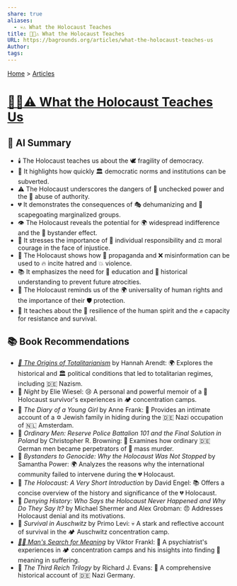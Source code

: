 ```yaml
---
share: true
aliases:
  - 💀⚠️ What the Holocaust Teaches
title: 📜💀⚠️ What the Holocaust Teaches
URL: https://bagrounds.org/articles/what-the-holocaust-teaches-us
Author: 
tags: 
---
```

[Home](../index.md) > [Articles](./index.md)  
# [📜💀⚠️ What the Holocaust Teaches Us](https://time.com/7278818/holocaust-remembrance-lessons)  
  
## 🤖 AI Summary  
  
* 🕯️ The Holocaust teaches us about the 🕊️ fragility of democracy.  
* 🚨 It highlights how quickly 🏛️ democratic norms and institutions can be subverted.  
* ⚠️ The Holocaust underscores the dangers of 👑 unchecked power and the 👿 abuse of authority.  
* 💔 It demonstrates the consequences of 🎭 dehumanizing and 🎯 scapegoating marginalized groups.  
* 👁️ The Holocaust reveals the potential for 🌍 widespread indifference and the 🧍 bystander effect.  
* 💪 It stresses the importance of 🦸 individual responsibility and ⚖️ moral courage in the face of injustice.  
* 📢 The Holocaust shows how 📰 propaganda and ❌ misinformation can be used to 🔥 incite hatred and 💥 violence.  
* 📚 It emphasizes the need for 🧠 education and 📜 historical understanding to prevent future atrocities.  
* 🤝 The Holocaust reminds us of the 🌍 universality of human rights and the importance of their 🛡️ protection.  
* 🌱 It teaches about the 💖 resilience of the human spirit and the ✊ capacity for resistance and survival.  
  
## 📚 Book Recommendations  
  
* *[👹 The Origins of Totalitarianism](../books/the-origins-of-totalitarianism.md)* by Hannah Arendt: 🌍 Explores the historical and 🏛️ political conditions that led to totalitarian regimes, including 🇩🇪 Nazism.  
* 📖 *Night* by Elie Wiesel: 😢 A personal and powerful memoir of a 🥺 Holocaust survivor's experiences in 🏕️ concentration camps.  
* 📖 *The Diary of a Young Girl* by Anne Frank: 📝 Provides an intimate account of a ✡️ Jewish family in hiding during the 🇩🇪 Nazi occupation of 🇳🇱 Amsterdam.  
* 📖 *Ordinary Men: Reserve Police Battalion 101 and the Final Solution in Poland* by Christopher R. Browning: 👥 Examines how ordinary 🇩🇪 German men became perpetrators of 🔪 mass murder.  
* 📖 *Bystanders to Genocide: Why the Holocaust Was Not Stopped* by Samantha Power: 🌍 Analyzes the reasons why the international community failed to intervene during the 💔 Holocaust.  
* 📖 *The Holocaust: A Very Short Introduction* by David Engel: 📚 Offers a concise overview of the history and significance of the 💔 Holocaust.  
* 📖 *Denying History: Who Says the Holocaust Never Happened and Why Do They Say It?* by Michael Shermer and Alex Grobman: 😠 Addresses Holocaust denial and its motivations.  
* 📖 *Survival in Auschwitz* by Primo Levi: 💀 A stark and reflective account of survival in the 🏕️ Auschwitz concentration camp.  
* *[🔦💡 Man's Search for Meaning](../books/mans-search-for-meaning.md)* by Viktor Frankl: 🧠 A psychiatrist's experiences in 🏕️ concentration camps and his insights into finding 🌟 meaning in suffering.  
* 📖 *The Third Reich Trilogy* by Richard J. Evans: 📜 A comprehensive historical account of 🇩🇪 Nazi Germany.  
